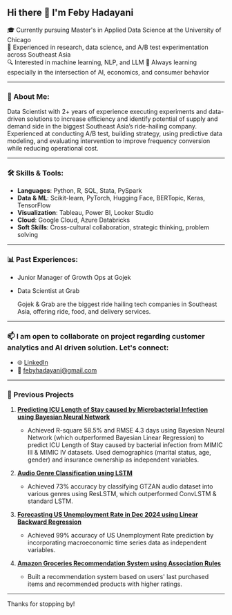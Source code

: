## Hi there 👋 I'm Feby Hadayani

🎓 Currently pursuing Master's in Applied Data Science at the University of Chicago  
💼 Experienced in research, data science, and A/B test experimentation across Southeast Asia  
🔍 Interested in machine learning, NLP, and LLM
🌱 Always learning especially in the intersection of AI, economics, and consumer behavior

---

### 🧭 About Me:
Data Scientist with 2+ years of experience executing experiments and data-driven solutions to increase efficiency 
and identify potential of supply and demand side in the biggest Southeast Asia’s ride-hailing company. 
Experienced at conducting A/B test, building strategy, using predictive data modeling, and evaluating 
intervention to improve frequency conversion while reducing operational cost.

---

### 🛠️ Skills & Tools:
- **Languages**: Python, R, SQL, Stata, PySpark  
- **Data & ML**: Scikit-learn, PyTorch, Hugging Face, BERTopic, Keras, TensorFlow
- **Visualization**: Tableau, Power BI, Looker Studio
- **Cloud**: Google Cloud, Azure Databricks
- **Soft Skills**: Cross-cultural collaboration, strategic thinking, problem solving

---

### 📊 Past Experiences:
- Junior Manager of Growth Ops at Gojek
- Data Scientist at Grab

  Gojek & Grab are the biggest ride hailing tech companies in Southeast Asia, offering ride, food, and delivery services.

---

### 📫 I am open to collaborate on project regarding customer analytics and AI driven solution. Let's connect:
- 🌐 [LinkedIn](https://www.linkedin.com/in/febyhadayani)
- 📧 febyhadayani@gmail.com

---

### 🧠 Previous Projects
1. **[Predicting ICU Length of Stay caused by Microbacterial Infection using Bayesian Neural Network](https://github.com/febyhadayani17/icu-length-of-stay-prediction)**  
   - Achieved R-square 58.5% and RMSE 4.3 days using Bayesian Neural Network (which outperformed Bayesian Linear Regression) to predict ICU Length of Stay caused by bacterial infection from MIMIC III & MIMIC IV datasets. Used demographics (marital status, age, gender) and insurance ownership as independent variables.

2. **[Audio Genre Classification using LSTM](https://github.com/febyhadayani17/audio_genre_classification_lstm)**  
   - Achieved 73% accuracy by classifying GTZAN audio dataset into various genres using ResLSTM, which outperformed ConvLSTM & standard LSTM.

3. **[Forecasting US Unemployment Rate in Dec 2024 using Linear Backward Regression](https://github.com/febyhadayani17/forecast_us_unemployment_dec2024)**  
   - Achieved 99% accuracy of US Unemployment Rate prediction by incorporating macroeconomic time series data as independent variables.

4. **[Amazon Groceries Recommendation System using Association Rules](https://github.com/febyhadayani17/amazon_recommendation_system_association_rules)**  
   - Built a recommendation system based on users' last purchased items and recommended products with higher ratings.


---

Thanks for stopping by! 
